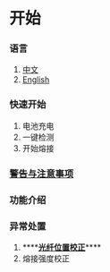 # 开始

### 语言

1. [中文](./)
2. [English](https://t3-en.skycomtech.cn)

### 快速开始

1. 电池充电
2. 一键检测
3. 开始熔接

### [警告与注意事项](warning/warning.md)

### 功能介绍

### 异常处置

1. \*\*\*\*[**光纤位置校正**](fiber-displacement-adjust.md)\*\*\*\*
2. 熔接强度校正

